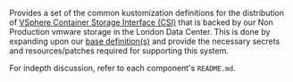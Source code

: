 Provides a set of the common kustomization definitions for the distribution of [VSphere Container Storage Interface (CSI)] that is backed by our Non Production vmware storage in the London Data Center. This is done by expanding upon our [base definition(s)](/bases/vsphere-csi/README.md) and provide the necessary secrets and resources/patches required for supporting this system.

For indepth discussion, refer to each component's `README.md`.

[VSphere Container Storage Interface (CSI)]: https://techdocs.broadcom.com/us/en/vmware-cis/vsphere/container-storage-plugin/3-0/

